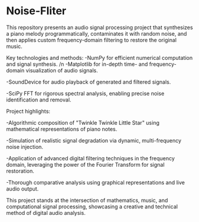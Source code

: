 # Noise-FIiter
This repository presents an audio signal processing project that synthesizes a piano melody programmatically, contaminates it with random noise, and then applies custom frequency-domain filtering to restore the original music.

Key technologies and methods:
-NumPy for efficient numerical computation and signal synthesis. /n
-Matplotlib for in-depth time- and frequency-domain visualization of audio signals.

-SoundDevice for audio playback of generated and filtered signals.

-SciPy FFT for rigorous spectral analysis, enabling precise noise identification and removal.

Project highlights:

-Algorithmic composition of "Twinkle Twinkle Little Star" using mathematical representations of piano notes.

-Simulation of realistic signal degradation via dynamic, multi-frequency noise injection.

-Application of advanced digital filtering techniques in the frequency domain, leveraging the power of the Fourier Transform for signal restoration.

-Thorough comparative analysis using graphical representations and live audio output.

This project stands at the intersection of mathematics, music, and computational signal processing, showcasing a creative and technical method of digital audio analysis.

